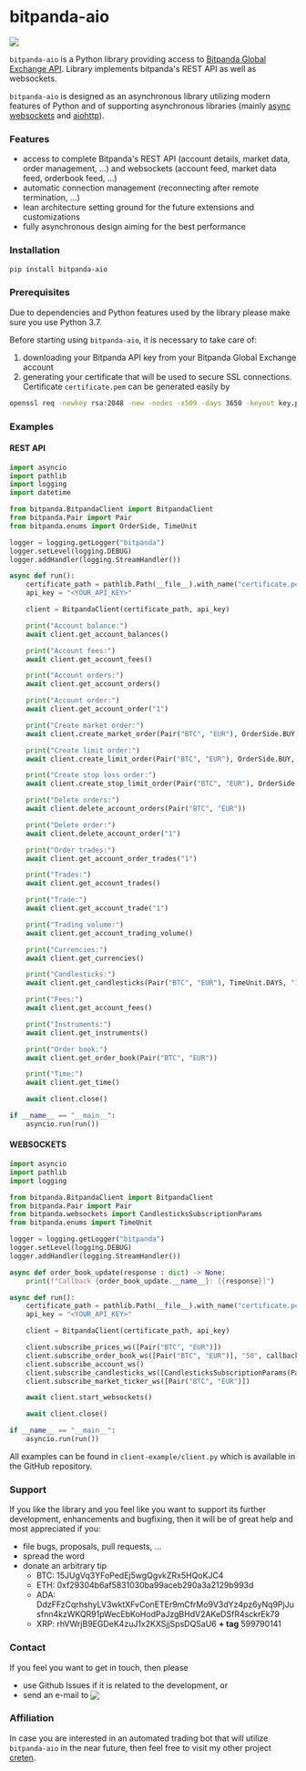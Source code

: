 # bitpanda-aio

[![](https://img.shields.io/badge/python-3.7-blue.svg)](https://www.python.org/downloads/release/python-374/)

`bitpanda-aio` is a Python library providing access to [Bitpanda Global Exchange API](https://developers.bitpanda.com/exchange/). Library implements bitpanda's REST API as well as websockets.

`bitpanda-aio` is designed as an asynchronous library utilizing modern features of Python and of supporting asynchronous libraries (mainly [async websockets](https://websockets.readthedocs.io/en/stable/) and [aiohttp](https://aiohttp.readthedocs.io/en/stable/)).

### Features
- access to complete Bitpanda's REST API (account details, market data, order management, ...) and websockets (account feed, market data feed, orderbook feed, ...)
- automatic connection management (reconnecting after remote termination, ...)
- lean architecture setting ground for the future extensions and customizations
- fully asynchronous design aiming for the best performance

### Installation
```bash
pip install bitpanda-aio
```

### Prerequisites

Due to dependencies and Python features used by the library please make sure you use Python 3.7.

Before starting using `bitpanda-aio`, it is necessary to take care of:
1. downloading your Bitpanda API key from your Bitpanda Global Exchange account
1. generating your certificate that will be used to secure SSL connections. Certificate `certificate.pem` can be generated easily by
```bash
openssl req -newkey rsa:2048 -new -nodes -x509 -days 3650 -keyout key.pem -out certificate.pem
```

### Examples
#### REST API
```python
import asyncio
import pathlib
import logging
import datetime

from bitpanda.BitpandaClient import BitpandaClient
from bitpanda.Pair import Pair
from bitpanda.enums import OrderSide, TimeUnit

logger = logging.getLogger("bitpanda")
logger.setLevel(logging.DEBUG)
logger.addHandler(logging.StreamHandler())

async def run():
	certificate_path = pathlib.Path(__file__).with_name("certificate.pem")
	api_key = "<YOUR_API_KEY>"

	client = BitpandaClient(certificate_path, api_key)

	print("Account balance:")
	await client.get_account_balances()

	print("Account fees:")
	await client.get_account_fees()

	print("Account orders:")
	await client.get_account_orders()

	print("Account order:")
	await client.get_account_order("1")

	print("Create market order:")
	await client.create_market_order(Pair("BTC", "EUR"), OrderSide.BUY, "1")

	print("Create limit order:")
	await client.create_limit_order(Pair("BTC", "EUR"), OrderSide.BUY, "10", "10")

	print("Create stop loss order:")
	await client.create_stop_limit_order(Pair("BTC", "EUR"), OrderSide.BUY, "10", "10", "10")

	print("Delete orders:")
	await client.delete_account_orders(Pair("BTC", "EUR"))

	print("Delete order:")
	await client.delete_account_order("1")

	print("Order trades:")
	await client.get_account_order_trades("1")

	print("Trades:")
	await client.get_account_trades()

	print("Trade:")
	await client.get_account_trade("1")

	print("Trading volume:")
	await client.get_account_trading_volume()

	print("Currencies:")
	await client.get_currencies()

	print("Candlesticks:")
	await client.get_candlesticks(Pair("BTC", "EUR"), TimeUnit.DAYS, "1", datetime.datetime.now() - datetime.timedelta(days=7), datetime.datetime.now())

	print("Fees:")
	await client.get_account_fees()

	print("Instruments:")
	await client.get_instruments()

	print("Order book:")
	await client.get_order_book(Pair("BTC", "EUR"))

	print("Time:")
	await client.get_time()

	await client.close()

if __name__ == "__main__":
	asyncio.run(run())
```

#### WEBSOCKETS
```python
import asyncio
import pathlib
import logging

from bitpanda.BitpandaClient import BitpandaClient
from bitpanda.Pair import Pair
from bitpanda.websockets import CandlesticksSubscriptionParams
from bitpanda.enums import TimeUnit

logger = logging.getLogger("bitpanda")
logger.setLevel(logging.DEBUG)
logger.addHandler(logging.StreamHandler())

async def order_book_update(response : dict) -> None:
	print(f"Callback {order_book_update.__name__}: [{response}]")

async def run():
	certificate_path = pathlib.Path(__file__).with_name("certificate.pem")
	api_key = "<YOUR_API_KEY>"

	client = BitpandaClient(certificate_path, api_key)

	client.subscribe_prices_ws([Pair("BTC", "EUR")])
	client.subscribe_order_book_ws([Pair("BTC", "EUR")], "50", callbacks = [order_book_update])
	client.subscribe_account_ws()
	client.subscribe_candlesticks_ws([CandlesticksSubscriptionParams(Pair("BTC", "EUR"), TimeUnit.MINUTES, 1)])
	client.subscribe_market_ticker_ws([Pair("BTC", "EUR")])

	await client.start_websockets()

	await client.close()

if __name__ == "__main__":
	asyncio.run(run())

```

All examples can be found in `client-example/client.py` which is available in the GitHub repository.

### Support

If you like the library and you feel like you want to support its further development, enhancements and bugfixing, then it will be of great help and most appreciated if you:
- file bugs, proposals, pull requests, ...
- spread the word
- donate an arbitrary tip
  * BTC: 15JUgVq3YFoPedEj5wgQgvkZRx5HQoKJC4
  * ETH: 0xf29304b6af5831030ba99aceb290a3a2129b993d
  * ADA: DdzFFzCqrhshyLV3wktXFvConETEr9mCfrMo9V3dYz4pz6yNq9PjJusfnn4kzWKQR91pWecEbKoHodPaJzgBHdV2AKeDSfR4sckrEk79
  * XRP: rhVWrjB9EGDeK4zuJ1x2KXSjjSpsDQSaU6 **+ tag** 599790141

### Contact

If you feel you want to get in touch, then please

- use Github Issues if it is related to the development, or
- send an e-mail to <img src="http://safemail.justlikeed.net/e/b5846997f972f029d244da6aa5998a74.png" border="0" align="absbottom">

### Affiliation

In case you are interested in an automated trading bot that will utilize `bitpanda-aio` in the near future, then feel free to visit my other project [creten](https://github.com/nardew/creten).
